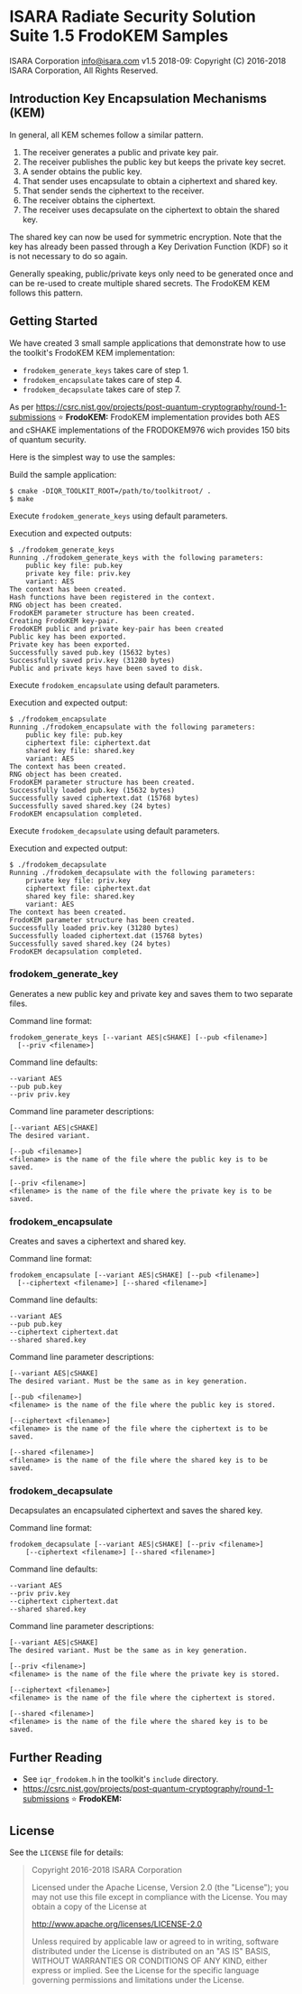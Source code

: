 # ISARA Radiate Security Solution Suite 1.5 FrodoKEM Samples
ISARA Corporation <info@isara.com>
v1.5 2018-09: Copyright (C) 2016-2018 ISARA Corporation, All Rights Reserved.

## Introduction Key Encapsulation Mechanisms (KEM)

In general, all KEM schemes follow a similar pattern.

1.  The receiver generates a public and private key pair.
2.  The receiver publishes the public key but keeps the private key secret.
3.  A sender obtains the public key.
4.  That sender uses encapsulate to obtain a ciphertext and shared key.
5.  That sender sends the ciphertext to the receiver.
6.  The receiver obtains the ciphertext.
7.  The receiver uses decapsulate on the ciphertext to obtain the shared key.

The shared key can now be used for symmetric encryption. Note that the key has
already been passed through a Key Derivation Function (KDF) so it is not
necessary to do so again.

Generally speaking, public/private keys only need to be generated once and can
be re-used to create multiple shared secrets. The FrodoKEM KEM follows this
pattern.

## Getting Started

We have created 3 small sample applications that demonstrate how to use the
toolkit's FrodoKEM KEM implementation:

* `frodokem_generate_keys` takes care of step 1.
* `frodokem_encapsulate` takes care of step 4.
* `frodokem_decapsulate` takes care of step 7.

As per https://csrc.nist.gov/projects/post-quantum-cryptography/round-1-submissions
:star: **FrodoKEM:**
FrodoKEM implementation provides both AES and cSHAKE implementations of the
FRODOKEM976 wich provides 150 bits of quantum security.

Here is the simplest way to use the samples:

Build the sample application:

```
$ cmake -DIQR_TOOLKIT_ROOT=/path/to/toolkitroot/ .
$ make
```

Execute `frodokem_generate_keys` using default parameters.

Execution and expected outputs:

```
$ ./frodokem_generate_keys
Running ./frodokem_generate_keys with the following parameters:
    public key file: pub.key
    private key file: priv.key
    variant: AES
The context has been created.
Hash functions have been registered in the context.
RNG object has been created.
FrodoKEM parameter structure has been created.
Creating FrodoKEM key-pair.
FrodoKEM public and private key-pair has been created
Public key has been exported.
Private key has been exported.
Successfully saved pub.key (15632 bytes)
Successfully saved priv.key (31280 bytes)
Public and private keys have been saved to disk.
```

Execute `frodokem_encapsulate` using default parameters.

Execution and expected output:

```
$ ./frodokem_encapsulate
Running ./frodokem_encapsulate with the following parameters:
    public key file: pub.key
    ciphertext file: ciphertext.dat
    shared key file: shared.key
    variant: AES
The context has been created.
RNG object has been created.
FrodoKEM parameter structure has been created.
Successfully loaded pub.key (15632 bytes)
Successfully saved ciphertext.dat (15768 bytes)
Successfully saved shared.key (24 bytes)
FrodoKEM encapsulation completed.
```

Execute `frodokem_decapsulate` using default parameters.

Execution and expected output:

```
$ ./frodokem_decapsulate
Running ./frodokem_decapsulate with the following parameters:
    private key file: priv.key
    ciphertext file: ciphertext.dat
    shared key file: shared.key
    variant: AES
The context has been created.
FrodoKEM parameter structure has been created.
Successfully loaded priv.key (31280 bytes)
Successfully loaded ciphertext.dat (15768 bytes)
Successfully saved shared.key (24 bytes)
FrodoKEM decapsulation completed.
```

### frodokem_generate_key

Generates a new public key and private key and saves them to two separate
files.

Command line format:

```
frodokem_generate_keys [--variant AES|cSHAKE] [--pub <filename>]
  [--priv <filename>]
```

Command line defaults:

```
--variant AES
--pub pub.key
--priv priv.key
```

Command line parameter descriptions:

```
[--variant AES|cSHAKE]
The desired variant.

[--pub <filename>]
<filename> is the name of the file where the public key is to be saved.

[--priv <filename>]
<filename> is the name of the file where the private key is to be saved.
```

### frodokem_encapsulate

Creates and saves a ciphertext and shared key.

Command line format:

```
frodokem_encapsulate [--variant AES|cSHAKE] [--pub <filename>]
  [--ciphertext <filename>] [--shared <filename>]
```

Command line defaults:

```
--variant AES
--pub pub.key
--ciphertext ciphertext.dat
--shared shared.key
```

Command line parameter descriptions:

```
[--variant AES|cSHAKE]
The desired variant. Must be the same as in key generation.

[--pub <filename>]
<filename> is the name of the file where the public key is stored.

[--ciphertext <filename>]
<filename> is the name of the file where the ciphertext is to be saved.

[--shared <filename>]
<filename> is the name of the file where the shared key is to be saved.
```

### frodokem_decapsulate

Decapsulates an encapsulated ciphertext and saves the shared key.

Command line format:

```
frodokem_decapsulate [--variant AES|cSHAKE] [--priv <filename>]
    [--ciphertext <filename>] [--shared <filename>]
```

Command line defaults:

```
--variant AES
--priv priv.key
--ciphertext ciphertext.dat
--shared shared.key
```

Command line parameter descriptions:

```
[--variant AES|cSHAKE]
The desired variant. Must be the same as in key generation.

[--priv <filename>]
<filename> is the name of the file where the private key is stored.

[--ciphertext <filename>]
<filename> is the name of the file where the ciphertext is stored.

[--shared <filename>]
<filename> is the name of the file where the shared key is to be saved.
```

## Further Reading

* See `iqr_frodokem.h` in the toolkit's `include` directory.
* https://csrc.nist.gov/projects/post-quantum-cryptography/round-1-submissions
:star: **FrodoKEM:**

## License

See the `LICENSE` file for details:

> Copyright 2016-2018 ISARA Corporation
> 
> Licensed under the Apache License, Version 2.0 (the "License");
> you may not use this file except in compliance with the License.
> You may obtain a copy of the License at
> 
> http://www.apache.org/licenses/LICENSE-2.0
> 
> Unless required by applicable law or agreed to in writing, software
> distributed under the License is distributed on an "AS IS" BASIS,
> WITHOUT WARRANTIES OR CONDITIONS OF ANY KIND, either express or implied.
> See the License for the specific language governing permissions and
> limitations under the License.
